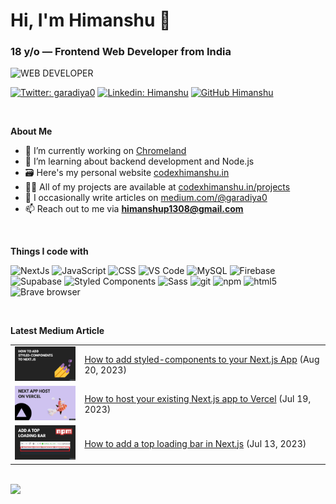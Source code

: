 <!--  INTRODUCTION -->

<h1>Hi, I'm Himanshu 👋</h1>
<h3>18 y/o — Frontend Web Developer from India</h3>

![WEB DEVELOPER](https://user-images.githubusercontent.com/92101909/152692594-14ea1eb8-8585-405f-b6cf-0cfbd6119591.png)

[![Twitter: garadiya0](https://img.shields.io/twitter/follow/garadiya0?style=social)](https://twitter.com/garadiya0)
[![Linkedin: Himanshu](https://img.shields.io/badge/-Himanshu_Pal-blue?style=flat-square&logo=Linkedin&logoColor=white&link=https://www.linkedin.com/in/himanshup1308/)](https://www.linkedin.com/in/himanshup1308/)
[![GitHub Himanshu](https://img.shields.io/github/followers/gabbar-singhh?label=follow&style=social)](https://github.com/gabbar-singhh)

<!--  SUMMARY-->
<br/>

**About Me**

- 🔭 I’m currently working on [Chromeland](https://chromeland.vercel.app/)
- 🌱 I’m learning about backend development and Node.js
- 🗃 Here's my personal website [codexhimanshu.in](https://codexhimanshu.in/)
- 👨‍💻 All of my projects are available at [codexhimanshu.in/projects](https://codexhimanshu.in/projects)
- 📝 I occasionally write articles on [medium.com/@garadiya0](https://medium.com/@garadiya0)
- 📫 Reach out to me via **himanshup1308@gmail.com**

<br/>

**Things I code with**
<p>
  <img alt="NextJs" src="https://img.shields.io/badge/-NextJs-000?style=flat-square&logo=next.js&logoColor=white" />
  <img alt="JavaScript" src="https://img.shields.io/badge/-JavaScript-D1B62C?style=flat-square&logo=javascript&logoColor=white" />
  <img alt="CSS" src="https://img.shields.io/badge/-CSS-1572B6?style=flat-square&logo=css3&logoColor=white" />
    <img alt="VS Code" src="https://img.shields.io/badge/-Visual Studio Code-0078d7?style=flat-square&logo=visual-studio-code&logoColor=white" />
   <img alt="MySQL" src="https://img.shields.io/badge/-MySQL-EB214F?style=flat-square&logo=mysql&logoColor=white" />
  <img alt="Firebase" src="https://img.shields.io/badge/-Firebase-A36D5E?style=flat-square&logo=firebase&logoColor=white" />
  <img alt="Supabase" src="https://img.shields.io/badge/-Supabase-22D078?style=flat-square&logo=supabase&logoColor=white" />
  <img alt="Styled Components" src="https://img.shields.io/badge/-Styled_Components-db7092?style=flat-square&logo=styled-components&logoColor=white" />
  <img alt="Sass" src="https://img.shields.io/badge/-Sass-CC6699?style=flat-square&logo=sass&logoColor=white" />
  <img alt="git" src="https://img.shields.io/badge/-Git-F05032?style=flat-square&logo=git&logoColor=white" />
  <img alt="npm" src="https://img.shields.io/badge/-NPM-CB3837?style=flat-square&logo=npm&logoColor=white" />
  <img alt="html5" src="https://img.shields.io/badge/-HTML5-E34F26?style=flat-square&logo=html5&logoColor=white" />
  <img alt="Brave browser" src="https://img.shields.io/badge/-Brave_Browser-FB542B?style=flat-square&logo=brave&logoColor=white" />
</p>

<br/>

**Latest Medium Article**

<table>
<tr><td><a href="https://medium.com/@garadiya0/how-to-add-styled-components-to-your-next-js-app-ac9c1270b469"><img width="120px" src="https://raw.githubusercontent.com/gabbar-singhh/my-project-images/main/portfolio-website/blogs/how-to-add-styled-components-to-next.png"></a></td>
<td><a href="https://medium.com/@garadiya0/how-to-add-styled-components-to-your-next-js-app-ac9c1270b469">How to add styled-components to your Next.js App</a> (Aug 20, 2023)<br/></td></tr>
<tr><td><a href="https://medium.com/@garadiya0/how-to-host-your-existing-next-js-app-to-vercel-5529ff89fb8f"><img width="120px" src="https://raw.githubusercontent.com/gabbar-singhh/my-project-images/main/portfolio-website/blogs/next-app-deploy-on-vercel.webp"></a></td>
<td><a href="https://medium.com/@garadiya0/how-to-host-your-existing-next-js-app-to-vercel-5529ff89fb8f">How to host your existing Next.js app to Vercel</a> (Jul 19, 2023)<br/></td></tr>
<tr><td><a href="https://medium.com/@garadiya0/how-to-add-a-top-loading-bar-in-next-js-ed56a13c78d"><img width="120px" src="https://raw.githubusercontent.com/gabbar-singhh/my-project-images/main/portfolio-website/blogs/add-a-top-loading-bar.webp"></a></td>
<td><a href="https://medium.com/@garadiya0/how-to-add-a-top-loading-bar-in-next-js-ed56a13c78d">How to add a top loading bar in Next.js</a> (Jul 13, 2023)<br/></td></tr>

</table>

<br>
<a href="https://visitcount.itsvg.in">
  <img src="https://visitcount.itsvg.in/api?id=gabbar-singhh&label=Profile%20Views&pretty=true" />
</a>
